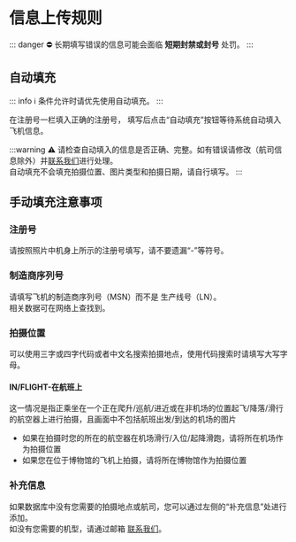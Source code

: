 # 信息上传规则

::: danger :no_entry:
  长期填写错误的信息可能会面临 **短期封禁或封号** 处罚。
:::

## 自动填充

::: info :information_source:
条件允许时请优先使用自动填充。
:::

在注册号一栏填入正确的注册号，
填写后点击“自动填充”按钮等待系统自动填入飞机信息。

:::warning :warning:
请检查自动填入的信息是否正确、完整。如有错误请修改（航司信息除外）并[联系我们](README.html)进行处理。  
自动填充不会填充拍摄位置、图片类型和拍摄日期，请自行填写。
:::

## 手动填充注意事项

### 注册号

请按照照片中机身上所示的注册号填写，请不要遗漏“-”等符号。

### 制造商序列号

请填写飞机的制造商序列号（MSN）而不是 生产线号（LN）。  
相关数据可在网络上查找到。

### 拍摄位置

可以使用三字或四字代码或者中文名搜索拍摄地点，使用代码搜索时请填写大写字母。

#### IN/FLIGHT-在航班上
这一情况是指正乘坐在一个正在爬升/巡航/进近或在非机场的位置起飞/降落/滑行的航空器上进行拍摄，且画面中不包括航班出发/到达的机场的图片
- 如果在拍摄时您的所在的航空器在机场滑行/入位/起降滑跑，请将所在机场作为拍摄位置
- 如果您在位于博物馆的飞机上拍摄，请将所在博物馆作为拍摄位置

### 补充信息

如果数据库中没有您需要的拍摄地点或航司，您可以通过左侧的“补充信息”处进行添加。  
如没有您需要的机型，请通过邮箱 [联系我们](README.html)。
